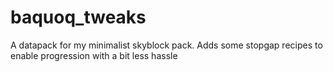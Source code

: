 # baquoq_tweaks
A datapack for my minimalist skyblock pack. Adds some stopgap recipes to enable progression with a bit less hassle
